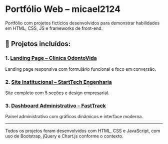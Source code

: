 # Portfólio Web – micael2124

Portfólio com projetos fictícios desenvolvidos para demonstrar habilidades em HTML, CSS, JS e frameworks de front-end.

## 🚀 Projetos incluídos:

### 1. [Landing Page – Clínica OdontoVida](https://micael2124.github.io/Landing-Page-Clinica-OdontoVida/)
Landing page responsiva com formulário funcional e foco em conversão.

### 2. [Site Institucional – StartTech Engenharia](https://micael2124.github.io/StartTech-Engenharia-Site/)
Site completo com 5 seções e design empresarial.

### 3. [Dashboard Administrativo – FastTrack](https://micael2124.github.io/Dashboard-Sistema-de-Vendas-FastTrack/)
Painel administrativo com gráficos dinâmicos e interface moderna.

---

Todos os projetos foram desenvolvidos com HTML, CSS e JavaScript, com uso de Bootstrap, jQuery e Chart.js conforme o contexto.
